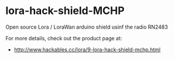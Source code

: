 # lora-hack-shield-MCHP
Open source Lora / LoraWan arduino shield usinf the radio RN2483

For more details, check out the product page at:

  * http://www.hackables.cc/lora/9-lora-hack-shield-mchp.html